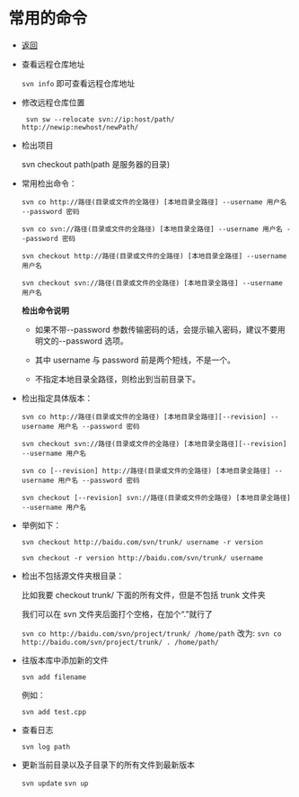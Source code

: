 # 常用的命令

- [返回](./README.md)

- 查看远程仓库地址

  `svn info` 即可查看远程仓库地址

- 修改远程仓库位置

  ` svn sw --relocate svn://ip:host/path/ http://newip:newhost/newPath/`

- 检出项目

  svn checkout path(path 是服务器的目录)

- 常用检出命令：

  `svn co http://路径(目录或文件的全路径) [本地目录全路径] --username 用户名 --password 密码`

  `svn co svn://路径(目录或文件的全路径) [本地目录全路径] --username 用户名 --password 密码`

  `svn checkout http://路径(目录或文件的全路径) [本地目录全路径] --username 用户名`

  `svn checkout svn://路径(目录或文件的全路径) [本地目录全路径] --username 用户名`

  **检出命令说明**

  - 如果不带--password 参数传输密码的话，会提示输入密码，建议不要用明文的--password 选项。

  - 其中 username 与 password 前是两个短线，不是一个。

  - 不指定本地目录全路径，则检出到当前目录下。

- 检出指定具体版本：

  `svn co http://路径(目录或文件的全路径) [本地目录全路径][--revision] --username 用户名 --password 密码`

  `svn checkout svn://路径(目录或文件的全路径) [本地目录全路径][--revision] --username 用户名`

  `svn co [--revision] http://路径(目录或文件的全路径) [本地目录全路径] --username 用户名 --password 密码`

  `svn checkout [--revision] svn://路径(目录或文件的全路径) [本地目录全路径] --username 用户名`

- 举例如下：

  `svn checkout http://baidu.com/svn/trunk/ username -r version`

  `svn checkout -r version http://baidu.com/svn/trunk/ username`

- 检出不包括源文件夹根目录：

  比如我要 checkout trunk/ 下面的所有文件，但是不包括 trunk 文件夹

  我们可以在 svn 文件夹后面打个空格，在加个“.”就行了

  `svn co http://baidu.com/svn/project/trunk/ /home/path` 改为: `svn co http://baidu.com/svn/project/trunk/ . /home/path/`

- 往版本库中添加新的文件

  `svn add filename`

  例如：

  `svn add test.cpp`

- 查看日志

  `svn log path`

- 更新当前目录以及子目录下的所有文件到最新版本

  `svn update` `svn up`
